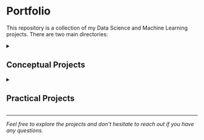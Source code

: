 # Portfolio

This repository is a collection of my Data Science and Machine Learning projects. There are two main directories:

<details>
  <summary><h2>Conceptual Projects</h2></summary>

  The Conceptual Projects directory contains several machine learning projects that I've built from scratch. The following algorithms are included:  
  - Linear Regression
  - Logistic Regression
  - K Nearest Neighbors
  <details>
    <summary><h3>Sample Images</h3></summary>
  

      <img src="Portfolio/images/Scratch_and_SKLEARN_overlaid.jpg" alt="Models Comparison">

      <img src="Portfolio/images/Scratch%20vs%20SKlearn%20r2%20and%20mae.jpg" alt="Model Scores Compared">

      <img src="Portfolio/images/Scratch%20and%20SKLEARN%20overlaid.jpg" alt="Models Overlaid">


   </details>
</details>
 
<details>
  <summary><h2>Practical Projects</h2></summary>

  The Practical Projects directory contains projects that apply the technical knowledge demonstrated in the Skills_Showcase. Projects include:
  - Color Palette Extractor
  - Famous Paintings Color Data 

</details>

---

_Feel free to explore the projects and don't hesitate to reach out if you have any questions._
